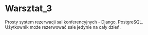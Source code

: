 # Warsztat_3
Prosty system rezerwacji sal konferencyjnych - Django, PostgreSQL.
Użytkownik może rezerwować sale jedynie na cały dzień.
